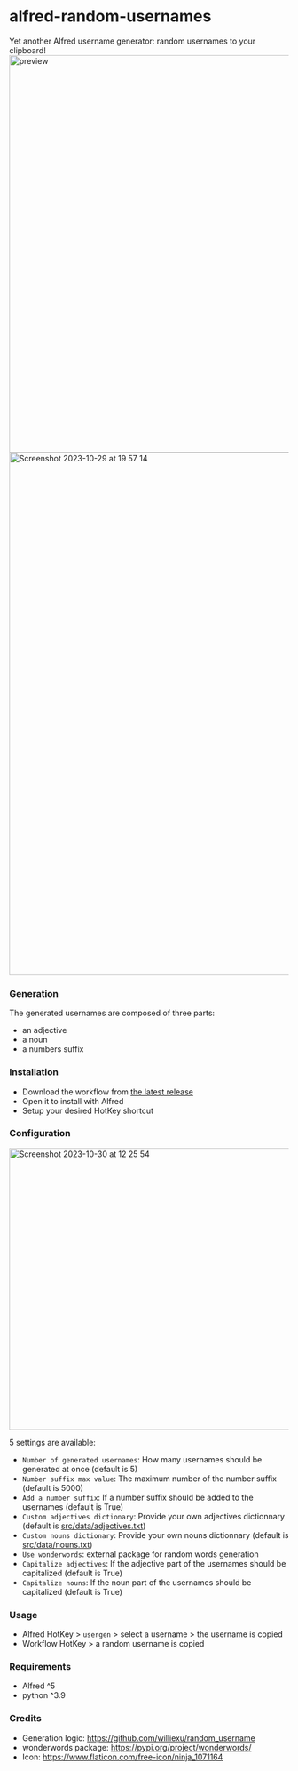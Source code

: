 # alfred-random-usernames
Yet another Alfred username generator: random usernames to your clipboard!
<img width="715" alt="preview" src="https://github.com/Alhuin/alfred-random-usernames/assets/29608747/e45cea86-49a9-4a2a-b37a-5156357edaae">
<img width="941" alt="Screenshot 2023-10-29 at 19 57 14" src="https://github.com/Alhuin/alfred-random-usernames/assets/29608747/f53a926b-561d-4368-8800-e4440560b8a0">

### Generation
The generated usernames are composed of three parts:
- an adjective
- a noun
- a numbers suffix

### Installation
- Download the workflow from [the latest release](https://github.com/Alhuin/alfred-random-usernames/releases/latest)
- Open it to install with Alfred
- Setup your desired HotKey shortcut

### Configuration
<img width="507" alt="Screenshot 2023-10-30 at 12 25 54" src="https://github.com/Alhuin/alfred-random-usernames/assets/29608747/ab493ccc-6ae2-4e29-ae3e-ae2c65af036e">

5 settings are available:
- `Number of generated usernames`: How many usernames should be generated at once (default is 5)
- `Number suffix max value`: The maximum number of the number suffix (default is 5000)
- `Add a number suffix`: If a number suffix should be added to the usernames (default is True)
- `Custom adjectives dictionary`: Provide your own adjectives dictionnary (default is [src/data/adjectives.txt](src/data/adjectives.txt))
- `Custom nouns dictionary`: Provide your own nouns dictionnary (default is [src/data/nouns.txt](src/data/nouns.txt))
- `Use wonderwords`: external package for random words generation
- `Capitalize adjectives`: If the adjective part of the usernames should be capitalized (default is True)
- `Capitalize nouns`: If the noun part of the usernames should be capitalized (default is True)

### Usage
- Alfred HotKey > `usergen` > select a username > the username is copied
- Workflow HotKey > a random username is copied


### Requirements
- Alfred ^5
- python ^3.9

### Credits
- Generation logic: https://github.com/williexu/random_username
- wonderwords package: https://pypi.org/project/wonderwords/
- Icon: https://www.flaticon.com/free-icon/ninja_1071164

